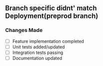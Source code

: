 ## Branch specific didnt' match Deployment(preprod branch)

### Changes Made
- [ ] Feature implementation completed
- [ ] Unit tests added/updated
- [ ] Integration tests passing
- [ ] Documentation updated